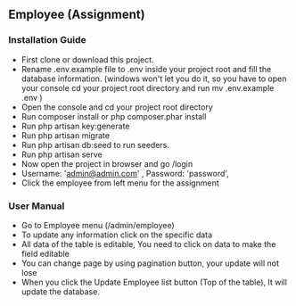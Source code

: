 ## Employee (Assignment)


### Installation Guide

- First clone or download this project.
- Rename .env.example file to .env inside your project root and fill the database information. (windows won't let you do it, so you have to open your console cd your project root directory and run mv .env.example .env )
- Open the console and cd your project root directory
- Run composer install or php composer.phar install
- Run php artisan key:generate
- Run php artisan migrate
- Run php artisan db:seed to run seeders.
- Run php artisan serve
- Now open the project in browser and go /login 
- Username: 'admin@admin.com' , Password: 'password',
- Click the employee from left menu for the assignment 

### User Manual
- Go to Employee menu (/admin/employee)
- To update any information click on the specific data
- All data of the table is editable, You need to click on data to make the field editable
- You can change page by using pagination button, your update will not lose
- When you click the Update Employee list button (Top of the table), It will update the database.

